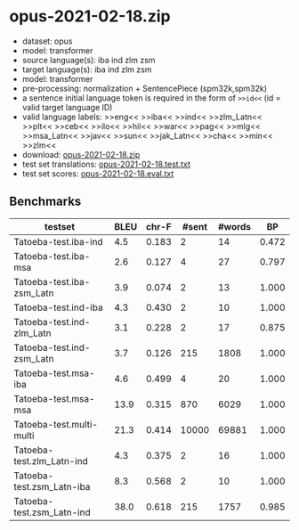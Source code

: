 # opus-2021-02-18.zip

* dataset: opus
* model: transformer
* source language(s): iba ind zlm zsm
* target language(s): iba ind zlm zsm
* model: transformer
* pre-processing: normalization + SentencePiece (spm32k,spm32k)
* a sentence initial language token is required in the form of `>>id<<` (id = valid target language ID)
* valid language labels: >>eng<< >>iba<< >>ind<< >>zlm_Latn<< >>plt<< >>ceb<< >>ilo<< >>hil<< >>war<< >>pag<< >>mlg<< >>msa_Latn<< >>jav<< >>sun<< >>jak_Latn<< >>cha<< >>min<< >>zlm<<
* download: [opus-2021-02-18.zip](https://object.pouta.csc.fi/Tatoeba-MT-models/pqw-pqw/opus-2021-02-18.zip)
* test set translations: [opus-2021-02-18.test.txt](https://object.pouta.csc.fi/Tatoeba-MT-models/pqw-pqw/opus-2021-02-18.test.txt)
* test set scores: [opus-2021-02-18.eval.txt](https://object.pouta.csc.fi/Tatoeba-MT-models/pqw-pqw/opus-2021-02-18.eval.txt)

## Benchmarks

| testset | BLEU  | chr-F | #sent | #words | BP |
|---------|-------|-------|-------|--------|----|
| Tatoeba-test.iba-ind 	| 4.5 	| 0.183 	| 2 	| 14 	| 0.472 |
| Tatoeba-test.iba-msa 	| 2.6 	| 0.127 	| 4 	| 27 	| 0.797 |
| Tatoeba-test.iba-zsm_Latn 	| 3.9 	| 0.074 	| 2 	| 13 	| 1.000 |
| Tatoeba-test.ind-iba 	| 4.3 	| 0.430 	| 2 	| 10 	| 1.000 |
| Tatoeba-test.ind-zlm_Latn 	| 3.1 	| 0.228 	| 2 	| 17 	| 0.875 |
| Tatoeba-test.ind-zsm_Latn 	| 3.7 	| 0.126 	| 215 	| 1808 	| 1.000 |
| Tatoeba-test.msa-iba 	| 4.6 	| 0.499 	| 4 	| 20 	| 1.000 |
| Tatoeba-test.msa-msa 	| 13.9 	| 0.315 	| 870 	| 6029 	| 1.000 |
| Tatoeba-test.multi-multi 	| 21.3 	| 0.414 	| 10000 	| 69881 	| 1.000 |
| Tatoeba-test.zlm_Latn-ind 	| 4.3 	| 0.375 	| 2 	| 16 	| 1.000 |
| Tatoeba-test.zsm_Latn-iba 	| 8.3 	| 0.568 	| 2 	| 10 	| 1.000 |
| Tatoeba-test.zsm_Latn-ind 	| 38.0 	| 0.618 	| 215 	| 1757 	| 0.985 |

